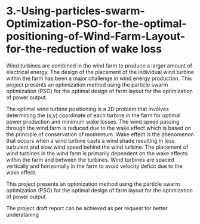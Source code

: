# 3.-Using-particles-swarm-Optimization-PSO-for-the-optimal-positioning-of-Wind-Farm-Layout-for-the-reduction of wake loss
Wind turbines are combined in the wind farm to produce a larger amount of electrical energy. The design of the placement of the individual wind turbine within the farm has been a major challenge in wind energy production. This project presents an optimization method using the particle swarm optimization (PSO) for the optimal design of farm layout for the optimization of power output.

The optimal wind turbine positioning is a 2D problem that involves determining the (x,y) coordinate of each turbine in the farm for optimal power production and minimum wake losses.
The wind speed passing through the wind farm is reduced due to the wake effect which is based on the principle of conservation of momentum. Wake effect is the phenomenon that occurs when a wind turbine casts a wind shade resulting in less turbulent and slow wind speed behind the wind turbine.
The placement of wind turbines in the wind farm is primarily dependent on the wake effects within the farm and between the turbines. Wind turbines are spaced vertically and horizontally in the farm to avoid velocity deficit due to the wake effect.

This project presents an optimization method using the particle swarm optimization (PSO) for the optimal design of farm layout for the optimization of power output.

The project draft report can be achieved as per request  for better understaning 
